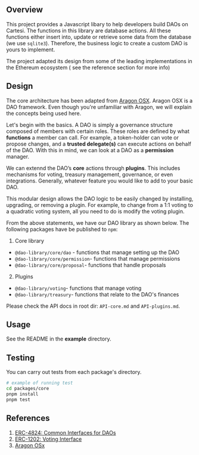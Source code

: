 ## Overview 
This project provides a Javascript libary to help developers build DAOs on Cartesi. The functions in this library are database actions. All these functions either insert into, update or retrieve some data from the database (we use `sqlite3`). Therefore, the business logic to create a custom DAO is yours to implement.

The project adapted its design from some of the leading implementations in the Ethereum ecosystem ( see the reference section for more info)

## Design
The core architecture has been adapted from [Aragon OSX](https://github.com/aragon/osx/tree/develop/packages/contracts/src). Aragon OSX is a DAO framework. Even though you're unfamiliar with Aragon, we will explain the concepts being used here.

Let's begin with the basics. A DAO is simply a governance structure composed of members with certain roles. These roles are defined by what **functions** a member can call. For example, a token-holder can vote or propose changes, and a **trusted delegate(s)** can execute actions on behalf of the DAO. With this in mind, we can look at a DAO as a **permission** manager. 

We can extennd the DAO’s **core** actions through **plugins**. This includes mechanisms for voting, treasury management, governance, or even integrations. Generally, whatever feature you would like to add to your basic DAO.

This modular design allows the DAO logic to be easily changed by installing, upgrading, or removing a plugin. For example, to change from a 1:1 voting to a quadratic voting system, all you need to do is modify the voting plugin. 

From the above statements, we have our DAO library as shown below. The following packages have be published to `npm`:

1. Core library
- `@dao-library/core/dao` - functions that manage setting up the DAO 
- `@dao-library/core/permission`- functions that manage permissions
- `@dao-library/core/proposal`- functions that handle proposals

2. Plugins

- `@dao-library/voting`- functions that manage voting
- `@dao-library/treasury`- functions that relate to the DAO's finances

Please check the API docs in root dir: `API-core.md` and `API-plugins.md`. 

## Usage

See the README in the **example** directory.

## Testing

You can carry out tests from each package's directory. 

```sh
# example of running test
cd packages/core
pnpm install
pnpm test
```
## References

1. [ERC-4824: Common Interfaces for DAOs](https://eips.ethereum.org/EIPS/eip-4824#membersuri)
2. [ERC-1202: Voting Interface](https://eips.ethereum.org/EIPS/eip-1202)
3. [Aragon OSx](https://github.com/aragon/osx/tree/develop/packages/contracts/src)
